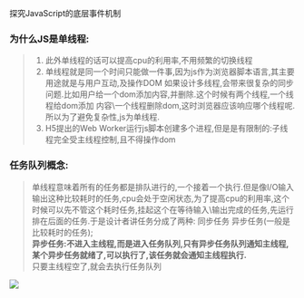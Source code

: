 探究JavaScript的底层事件机制

### 为什么JS是单线程:
>1. 此外单线程的话可以提高cpu的利用率,不用频繁的切换线程
> 2. 单线程就是同一个时间只能做一件事,因为js作为浏览器脚本语言,其主要用途就是与用户互动,及操作DOM
如果设计多线程,会带来很复杂的同步问题.比如用户给一个dom添加内容,并删除.这个时候有两个线程,一个线程给dom添加
内容\一个线程删除dom,这时浏览器应该响应哪个线程呢.所以为了避免复杂性,js为单线程.
> 3. H5提出的Web Worker运行js脚本创建多个进程,但是是有限制的:子线程完全受主线程控制,且不得操作dom

### 任务队列概念:
> 单线程意味着所有的任务都是排队进行的,一个接着一个执行.但是像I/O输入输出这种比较耗时的任务,cpu会处于空闲状态,为了提高cpu的利用率,这个时候可以先不管这个耗时任务,挂起这个在等待输入\输出完成的任务,先运行排在后面的任务.于是设计者讲任务分成了两种:  同步任务  异步任务(一般是比较耗时的任务);  
**异步任务:不进入主线程,而是进入任务队列,只有异步任务队列通知主线程,某个异步任务就绪了,可以执行了,该任务就会通知主线程执行.**  
只要主线程空了,就会去执行任务队列

![](http://www.ruanyifeng.com/blogimg/asset/2014/bg2014100802.png)


